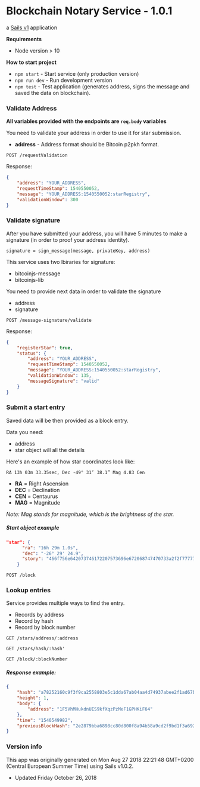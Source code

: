 # Blockchain Notary Service - 1.0.1

a [Sails v1](https://sailsjs.com) application

**Requirements**
- Node version > 10

**How to start project**

- `npm start` - Start service (only production version)
- `npm run dev` - Run development version
- `npm test` - Test application (generates address, signs the message and saved the data on blockchain).

### Validate Address
**All variables provided with the endpoints are `req.body` variables**

You need to validate your address in order to use it for star submission.

- **address** - Address format should be Bitcoin p2pkh format.

```POST /requestValidation```

Response:
```json
{
    "address": "YOUR_ADDRESS",
    "requestTimeStamp": 1540550052,
    "message": "YOUR_ADDRESS:1540550052:starRegistry",
    "validationWindow": 300
}
```

### Validate signature

After you have submitted your address, you will have 5 minutes to make a signature (in order to proof your address identity).

```
signature = sign_message(message, privateKey, address)
```

This service uses two lbiraries for signature:
- bitcoinjs-message
- bitcoinjs-lib

You need to provide next data in order to validate the signature
- address
- signature
  
```POST /message-signature/validate```

Response:
```json
{
    "registerStar": true,
    "status": {
        "address": "YOUR_ADDRESS",
        "requestTimeStamp": 1540550052,
        "message": "YOUR_ADDRESS:1540550052:starRegistry",
        "validationWindow": 135,
        "messageSignature": "valid"
    }
}
```


### Submit a start entry

Saved data will be then provided as a block entry.

Data you need:
- address
- star object will all the details

Here's an example of how star coordinates look like:

```RA 13h 03m 33.35sec, Dec -49° 31’ 38.1” Mag 4.83 Cen```

- **RA** = Right Ascension
- **DEC** = Declination
- **CEN** = Centaurus
- **MAG**  = Magnitude

_Note: Mag stands for magnitude, which is the brightness of the star._

##### Start object example
```json
"star": {
      "ra": "16h 29m 1.0s",
      "dec": "-26° 29' 24.9",
      "story": "466f756e642073746172207573696e672068747470733a2f2f7777772e676f6f676c652e636f6d2f736b792f"
    }
```

```POST /block```


### Lookup entries

Service provides multiple ways to find the entry.
- Records by address
- Record by hash
- Record by block number


```GET /stars/address/:address```

```GET /stars/hash/:hash'```

```GET /block/:blockNumber```

##### Response example:
```json
{
    "hash": "a78252160c9f3f9ca2558803e5c1dda67ab04aa4d74937abee2f1ad67bf4a736",
    "height": 1,
    "body": {
        "address": "1F5VhMHukdnUES9kfXqzPzMeF1GPHKiF64"
    },
    "time": "1540549982",
    "previousBlockHash": "2e2879bba6898cc80d800f8a94b58a9cd2f9bd1f3a692eb694602c4a33d66f66"
}
```


### Version info

This app was originally generated on Mon Aug 27 2018 22:21:48 GMT+0200 (Central European Summer Time) using Sails v1.0.2.

- Updated Friday October 26, 2018 
